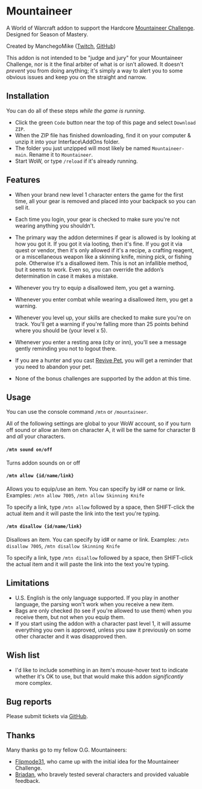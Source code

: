 # Mountaineer

A World of Warcraft addon to support the Hardcore [Mountaineer Challenge](http://tinyurl.com/hc-mountaineers). Designed for Season of Mastery.

Created by ManchegoMike ([Twitch](https://www.twitch.tv/ManchegoMike), [GitHub](https://github.com/ManchegoMike))

This addon is not intended to be "judge and jury" for your Mountaineer Challenge, nor is it the final arbiter of what is or isn't allowed. It doesn't *prevent* you from doing anything; it's simply a way to alert you to some obvious issues and keep you on the straight and narrow.

## Installation

You can do all of these steps *while the game is running*.

* Click the green `Code` button near the top of this page and select `Download ZIP`.
* When the ZIP file has finished downloading, find it on your computer & unzip it into your Interface\AddOns folder.
* The folder you just unzipped will most likely be named `Mountaineer-main`. Rename it to `Mountaineer`.
* Start WoW, or type `/reload` if it's already running.

## Features

* When your brand new level 1 character enters the game for the first time, all your gear is removed and placed into your backpack so you can sell it.

* Each time you login, your gear is checked to make sure you're not wearing anything you shouldn't.

* The primary way the addon determines if gear is allowed is by looking at how you got it. If you got it via looting, then it's fine. If you got it via quest or vendor, then it's only allowed if it's a recipe, a crafting reagent, or a miscellaneous weapon like a skinning knife, mining pick, or fishing pole. Otherwise it's a disallowed item. This is not an infallible method, but it seems to work. Even so, you can override the addon’s determination in case it makes a mistake.

* Whenever you try to equip a disallowed item, you get a warning.

* Whenever you enter combat while wearing a disallowed item, you get a warning.

* Whenever you level up, your skills are checked to make sure you're on track. You'll get a warning if you're falling more than 25 points behind where you should be (your level x 5).

* Whenever you enter a resting area (city or inn), you'll see a message gently reminding you not to logout there.

* If you are a hunter and you cast [Revive Pet](https://classic.wowhead.com/spell=982/revive-pet), you will get a reminder that you need to abandon your pet.

* None of the bonus challenges are supported by the addon at this time.

## Usage

You can use the console command `/mtn` or `/mountaineer`.

All of the following settings are global to your WoW account, so if you turn off sound or allow an item on character A, it will be the same for character B and *all* your characters.

#### `/mtn sound on/off`

Turns addon sounds on or off

#### `/mtn allow {id/name/link}`

Allows you to equip/use an item. You can specify by id# or name or link. Examples: `/mtn allow 7005`, `/mtn allow Skinning Knife`

To specify a link, type `/mtn allow` followed by a space, then SHIFT-click the actual item and it will paste the link into the text you're typing.

#### `/mtn disallow {id/name/link}`

Disallows an item. You can specify by id# or name or link. Examples: `/mtn disallow 7005`, `/mtn disallow Skinning Knife`

To specify a link, type `/mtn disallow` followed by a space, then SHIFT-click the actual item and it will paste the link into the text you're typing.

## Limitations

- U.S. English is the only language supported. If you play in another language, the parsing won't work when you receive a new item.
- Bags are only checked (to see if you're allowed to use them) when you receive them, but not when you equip them.
- If you start using the addon with a character past level 1, it will assume everything you own is approved, unless you saw it previously on some other character and it was disapproved then.

## Wish list

- I'd like to include something in an item's mouse-hover text to indicate whether it's OK to use, but that would make this addon *significantly* more complex.

## Bug reports

Please submit tickets via [GitHub](https://github.com/ManchegoMike/Mountaineer/issues).

## Thanks

Many thanks go to my fellow O.G. Mountaineers:

- [Flipmode31](https://www.twitch.tv/flipmode31), who came up with the initial idea for the Mountaineer Challenge.
- [Briadan](https://www.twitch.tv/briadan), who bravely tested several characters and provided valuable feedback.
